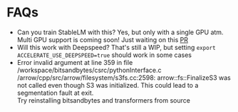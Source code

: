 # FAQs

- Can you train StableLM with this? Yes, but only with a single GPU atm. Multi GPU support is coming soon! Just waiting on this [PR](https://github.com/huggingface/transformers/pull/22874)
- Will this work with Deepspeed? That's still a WIP, but setting `export ACCELERATE_USE_DEEPSPEED=true` should work in some cases
- Error invalid argument at line 359 in file /workspace/bitsandbytes/csrc/pythonInterface.c
/arrow/cpp/src/arrow/filesystem/s3fs.cc:2598:  arrow::fs::FinalizeS3 was not called even though S3 was initialized.  This could lead to a segmentation fault at exit. 
<br>Try reinstalling bitsandbytes and transformers from source</br>
